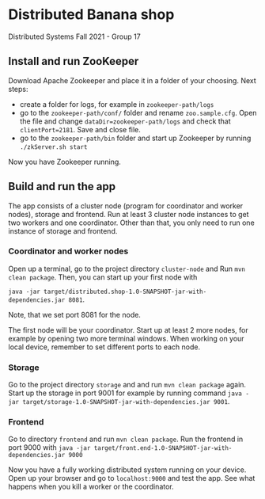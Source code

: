 # Distributed Banana shop
Distributed Systems Fall 2021 - Group 17 

## Install and run ZooKeeper

Download Apache Zookeeper and place it in a folder of your choosing. Next steps:

- create a folder for logs, for example in `zookeeper-path/logs`
- go to the `zookeeper-path/conf/` folder and rename `zoo.sample.cfg`. Open the file and change `dataDir=zookeeper-path/logs` and check that `clientPort=2181`. Save and close file.
- go to the `zookeeper-path/bin` folder and start up Zookeeper by running `./zkServer.sh start`

Now you have Zookeeper running.

## Build and run the app

The app consists of a cluster node (program for coordinator and worker nodes), storage and frontend. Run at least 3 cluster node instances to get two workers and one coordinator. Other than that, you only need to run one instance of storage and frontend.

### Coordinator and worker nodes

Open up a terminal, go to the project directory `cluster-node` and Run `mvn clean package`. Then, you can start up your first node with 

`java -jar target/distributed.shop-1.0-SNAPSHOT-jar-with-dependencies.jar 8081`.

Note, that we set port 8081 for the node.

The first node will be your coordinator. Start up at least 2 more nodes, for example by opening two more terminal windows. When working on your local device, remember to set different ports to each node.  

### Storage

Go to the project directory `storage` and and run `mvn clean package` again. Start up the storage in port 9001 for example by running command `java -jar target/storage-1.0-SNAPSHOT-jar-with-dependencies.jar 9001`.

### Frontend 

Go to directory `frontend` and run `mvn clean package`. Run the frontend in port 9000 with `java -jar target/front.end-1.0-SNAPSHOT-jar-with-dependencies.jar 9000`

Now you have a fully working distributed system running on your device. Open up your browser and go to `localhost:9000` and test the app. See what happens when you kill a worker or the coordinator.
